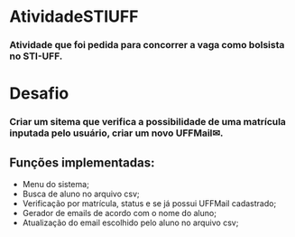 # AtividadeSTIUFF
<h3>Atividade que foi pedida para concorrer a vaga como bolsista no STI-UFF.</h3>

# Desafio
<h3>Criar um sitema que verifica a possibilidade de uma matrícula inputada pelo usuário, criar um novo UFFMail✉.</h3>

## Funções implementadas:

 - Menu do sistema;
 - Busca de aluno no arquivo csv;
 - Verificação por matrícula, status e se já possui UFFMail cadastrado;
 - Gerador de emails de acordo com o nome do aluno;
 - Atualização do email escolhido pelo aluno no arquivo csv;
 

